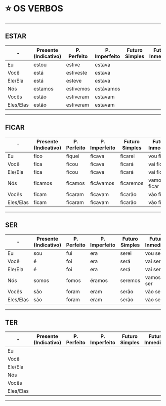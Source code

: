 # :star: OS VERBOS

---

## ESTAR

| - | Presente (Indicativo) | P. Perfeito | P.  Imperfeito | Futuro Simples | Futuro Inmediato |
| - | --------------------- | ----------- | -------------- | -------------- | ---------------- |
| Eu | estou | estive | estava | | |
| Você  | está | estiveste | estava | | |
| Ele/Ela | está  | esteve | estava | | |
| Nós | estamos | estivemos | estávamos | | |
| Vocês | estão | estiveram  | estavam | | |
| Eles/Elas | estão | estiveram | estavam | | |

---

## FICAR

| - | Presente (Indicativo) | P. Perfeito | P.  Imperfeito | Futuro Simples | Futuro Inmediato |
| - | --------------------- | ----------- | -------------- | -------------- | ---------------- |
| Eu | fico | fiquei | ficava | ficarei | vou ficar |
| Você | fica | ficou | ficava | ficará | vai ficar |
| Ele/Ela | fica | ficou | ficava | ficará | vai ficar |
| Nós | ficamos | ficamos | ficávamos | ficaremos | vamos ficar |
| Vocês | ficam | ficaram | ficavam | ficarão | vão ficar |
| Eles/Elas | ficam | ficaram | ficavam | ficarão | vão ficar |

---

## SER

| - | Presente (Indicativo) | P. Perfeito | P.  Imperfeito | Futuro Simples | Futuro Inmediato |
| - | --------------------- | ----------- | -------------- | -------------- | ---------------- |
| Eu | sou | fui | era | serei | vou ser |
| Você | é | foi | era | será | vai ser |
| Ele/Ela | é | foi | era | será | vai ser |
| Nós | somos | fomos | éramos | seremos | vamos ser |
| Vocês | são | foram | eram | serão | vão ser |
| Eles/Elas | são | foram | eram |  serão | vão ser |

---

## TER

| - | Presente (Indicativo) | P. Perfeito | P.  Imperfeito | Futuro Simples | Futuro Inmediato |
| - | --------------------- | ----------- | -------------- | -------------- | ---------------- |
| Eu | | | | | |
| Você | |  | | | |
| Ele/Ela | | | | | |
| Nós | |  | | | |
| Vocês | |  | | | |
| Eles/Elas | | | | | |

---
